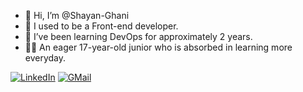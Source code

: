- 👋 Hi, I’m @Shayan-Ghani
- 👀 I used to be a Front-end developer.
- 🌱 I’ve been learning DevOps for approximately 2 years.
- 👨‍💻 An eager 17-year-old junior who is absorbed in learning more everyday.

[![LinkedIn](https://img.shields.io/badge/linkedin-%230077B5.svg?style=for-the-badge&logo=linkedin&logoColor=white)](https://www.linkedin.com/in/dev-shayan-ghani)
[![GMail](https://img.shields.io/badge/gmail-f0f0f0?&style=for-the-badge&logo=gmail&logoColor=white&color=ea4335)](mailto:shayanghani1384@gmail.com)
